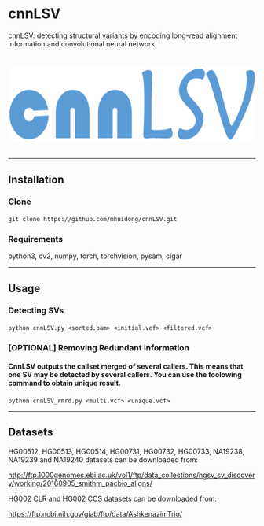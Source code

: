 # cnnLSV
cnnLSV: detecting structural variants by encoding long-read alignment information and convolutional neural network

<h1>
<p align="center">
  <img src="logo.png" alt="Logo" width="600" height="150">
</h1>

---
## Installation
### Clone
	git clone https://github.com/mhuidong/cnnLSV.git
### Requirements
python3, cv2, numpy, torch, torchvision, pysam, cigar

---
## Usage
### Detecting SVs
	python cnnLSV.py <sorted.bam> <initial.vcf> <filtered.vcf>
### [OPTIONAL] Removing Redundant information
#### CnnLSV outputs the callset merged of several callers. This means that one SV may be detected by several callers. You can use the foolowing command to obtain unique result.
	python cnnLSV_rmrd.py <multi.vcf> <unique.vcf>
---

## Datasets
HG00512, HG00513, HG00514, HG00731, HG00732, HG00733, NA19238, NA19239 and NA19240 datasets can be downloaded from:

http://ftp.1000genomes.ebi.ac.uk/vol1/ftp/data_collections/hgsv_sv_discovery/working/20160905_smithm_pacbio_aligns/

HG002 CLR and HG002 CCS datasets can be downloaded from:

https://ftp.ncbi.nih.gov/giab/ftp/data/AshkenazimTrio/
